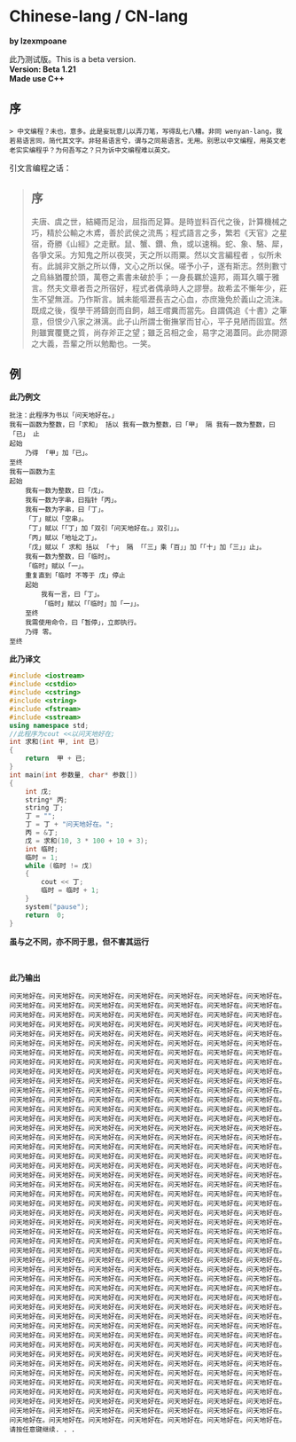 # Chinese-lang / CN-lang
**by lzexmpoane**

此乃测试版。This is a beta version.  
**Version: Beta 1.21**  
**Made use C++**

## 序
```
> 中文编程？未也，意多。此是妄玩意儿以弄刀笔，写得乱七八糟。非同 wenyan-lang，我若易语言同，简代其文字。非轻易语言兮，谓与之同易语言。无用。别思以中文编程，用英文老老实实编程乎？为何吾写之？只为诉中文编程难以英文。
```
引文言编程之话：
> ## 序
> 夫唐、虞之世，結繩而足治，屈指而足算。是時豈料百代之後，計算機械之巧，精於公輸之木鳶，善於武侯之流馬；程式語言之多，繁若《天官》之星宿，奇勝《山經》之走獸。鼠、蟹、鑽、魚，或以速稱。蛇、象、駱、犀，各爭文采。方知鬼之所以夜哭，天之所以雨粟。然以文言編程者 ，似所未有。此誠非文脈之所以傳，文心之所以保。嗟予小子，遂有斯志。然則數寸之烏絲猶覆於頭，萬卷之素書未破於手；一身長羈於遠邦，兩耳久曠于雅言。然夫文章者吾之所宿好，程式者偶承時人之謬譽。故希孟不慚年少，莊生不望無涯。乃作斯言。誠未能嘔瀝長吉之心血，亦庶幾免於義山之流沫。既成之後，復學干將鑄劍而自飼，越王嚐糞而當先。自謂偶追《十書》之筆意，但恨少八家之淋漓。此子山所謂士衡撫掌而甘心，平子見陋而固宜。然則雖實覆甕之質，尚存斧正之望；雖乏呂相之金，易字之渴蓋同。此亦開源之大義，吾輩之所以勉勵也。一笑。

## 例
**此乃例文**
```cn-lang
批注：此程序为书以「问天地好在。」
我有一函数为整数，曰「求和」 括以 我有一数为整数，曰「甲」 隔 我有一数为整数，曰「已」 止
起始
	乃得 「甲」加「已」。
至终
我有一函数为主
起始
	我有一数为整数，曰「戊」。
	我有一数为字串，曰指针「丙」。
	我有一数为字串，曰「丁」。
	「丁」赋以「空串」。
	「丁」赋以「「丁」加「双引「问天地好在。」双引」」。
	「丙」赋以「地址之丁」。
	「戊」赋以「 求和 括以 「十」 隔 「「三」乘「百」」加「「十」加「三」」止」。
	我有一数为整数，曰「临时」。
	「临时」赋以「一」。
	重复直到「临时 不等于 戊」停止
	起始
		我有一言，曰「丁」。
		「临时」赋以「「临时」加「一」」。
	至终
	我需使用命令，曰「暂停」，立即执行。
	乃得 零。
至终
```

**此乃译文**

```cpp
#include <iostream>
#include <cstdio>
#include <cstring>
#include <string>
#include <fstream>
#include <sstream>
using namespace std;
//此程序为cout <<以问天地好在;
int 求和(int 甲, int 已)
{
    return  甲 + 已;
}
int main(int 参数量, char* 参数[])
{
    int 戊;
    string* 丙;
    string 丁;
    丁 = "";
    丁 = 丁 + "问天地好在。";
    丙 = &丁;
    戊 = 求和(10, 3 * 100 + 10 + 3);
    int 临时;
    临时 = 1;
    while (临时 != 戊)
    {
        cout << 丁;
        临时 = 临时 + 1;
    }
    system("pause");
    return  0;
}
```
**虽与之不同，亦不同于思，但不害其运行**

<p>&nbsp;</p>

**此乃输出**
```
问天地好在。问天地好在。问天地好在。问天地好在。问天地好在。问天地好在。问天地好在。问天地好在。问天地好在。问天地好在。问天地好在。问天地好在。问天地好在。问天地好在。问天地好在。问天地好在。问天地好在。问天地好在。问天地好在。问天地好在。问天地好在。问天地好在。问天地好在。问天地好在。问天地好在。问天地好在。问天地好在。问天地好在。问天地好在。问天地好在。问天地好在。问天地好在。问天地好在。问天地好在。问天地好在。问天地好在。问天地好在。问天地好在。问天地好在。问天地好在。问天地好在。问天地好在。问天地好在。问天地好在。问天地好在。问天地好在。问天地好在。问天地好在。问天地好在。问天地好在。问天地好在。问天地好在。问天地好在。问天地好在。问天地好在。问天地好在。问天地好在。问天地好在。问天地好在。问天地好在。问天地好在。问天地好在。问天地好在。问天地好在。问天地好在。问天地好在。问天地好在。问天地好在。问天地好在。问天地好在。问天地好在。问天地好在。问天地好在。问天地好在。问天地好在。问天地好在。问天地好在。问天地好在。问天地好在。问天地好在。问天地好在。问天地好在。问天地好在。问天地好在。问天地好在。问天地好在。问天地好在。问天地好在。问天地好在。问天地好在。问天地好在。问天地好在。问天地好在。问天地好在。问天地好在。问天地好在。问天地好在。问天地好在。问天地好在。问天地好在。问天地好在。问天地好在。问天地好在。问天地好在。问天地好在。问天地好在。问天地好在。问天地好在。问天地好在。问天地好在。问天地好在。问天地好在。问天地好在。问天地好在。问天地好在。问天地好在。问天地好在。问天地好在。问天地好在。问天地好在。问天地好在。问天地好在。问天地好在。问天地好在。问天地好在。问天地好在。问天地好在。问天地好在。问天地好在。问天地好在。问天地好在。问天地好在。问天地好在。问天地好在。问天地好在。问天地好在。问天地好在。问天地好在。问天地好在。问天地好在。问天地好在。问天地好在。问天地好在。问天地好在。问天地好在。问天地好在。问天地好在。问天地好在。问天地好在。问天地好在。问天地好在。问天地好在。问天地好在。问天地好在。问天地好在。问天地好在。问天地好在。问天地好在。问天地好在。问天地好在。问天地好在。问天地好在。问天地好在。问天地好在。问天地好在。问天地好在。问天地好在。问天地好在。问天地好在。问天地好在。问天地好在。问天地好在。问天地好在。问天地好在。问天地好在。问天地好在。问天地好在。问天地好在。问天地好在。问天地好在。问天地好在。问天地好在。问天地好在。问天地好在。问天地好在。问天地好在。问天地好在。问天地好在。问天地好在。问天地好在。问天地好在。问天地好在。问天地好在。问天地好在。问天地好在。问天地好在。问天地好在。问天地好在。问天地好在。问天地好在。问天地好在。问天地好在。问天地好在。问天地好在。问天地好在。问天地好在。问天地好在。问天地好在。问天地好在。问天地好在。问天地好在。问天地好在。问天地好在。问天地好在。问天地好在。问天地好在。问天地好在。问天地好在。问天地好在。问天地好在。问天地好在。问天地好在。问天地好在。问天地好在。问天地好在。问天地好在。问天地好在。问天地好在。问天地好在。问天地好在。问天地好在。问天地好在。问天地好在。问天地好在。问天地好在。问天地好在。问天地好在。问天地好在。问天地好在。问天地好在。问天地好在。问天地好在。问天地好在。问天地好在。问天地好在。问天地好在。问天地好在。问天地好在。问天地好在。问天地好在。问天地好在。问天地好在。问天地好在。问天地好在。问天地好在。问天地好在。问天地好在。问天地好在。问天地好在。问天地好在。问天地好在。问天地好在。问天地好在。问天地好在。问天地好在。问天地好在。问天地好在。问天地好在。问天地好在。问天地好在。问天地好在。问天地好在。问天地好在。问天地好在。问天地好在。问天地好在。问天地好在。问天地好在。问天地好在。问天地好在。问天地好在。问天地好在。问天地好在。问天地好在。问天地好在。问天地好在。问天地好在。问天地好在。问天地好在。问天地好在。问天地好在。问天地好在。问天地好在。问天地好在。问天地好在。问天地好在。问天地好在。问天地好在。问天地好在。问天地好在。问天地好在。问天地好在。问天地好在。问天地好在。问天地好在。问天地好在。问天地好在。问天地好在。问天地好在。问天地好在。问天地好在。问天地好在。问天地好在。问天地好在。问天地好在。问天地好在。问天地好在。问天地好在。问天地好在。问天地好在。问天地好在。问天地好在。请按任意键继续. . .
```